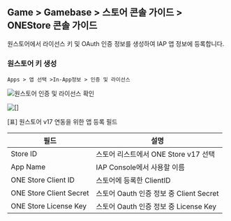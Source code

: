## Game > Gamebase > 스토어 콘솔 가이드 > ONEStore 콘솔 가이드

원스토어에서 라이선스 키 및 OAuth 인증 정보를 생성하여 IAP 앱 정보에 등록합니다.

### 원스토어 키 생성
```
Apps > 앱 선택 >In-App정보 > 인증 및 라이선스
```
![원스토어 인증 및 라이선스 확인](http://static.toastoven.net/prod_gamebase/StoreConsoleGuide/iap_52.PNG)

![[]](http://static.toastoven.net/prod_gamebase/StoreConsoleGuide/iap-console-onestore-edit-gamebase.png)

[표] 원스토어 v17 연동을 위한 앱 등록 필드

| 필드         | 설명                             |
| ------------- | ------------------------------ |
| Store ID     | 스토어 리스트에서 ONE Store v17 선택|
| App Name      | IAP Console에서 사용할 이름|
| ONE Store Client ID | 스토어에 등록한 ClientID |
| ONE Store Client Secret | 스토어 Oauth 인증 정보 중 Client Secret |
| ONE Store License Key | 스토어 Oauth 인증 정보 중 License Key|

